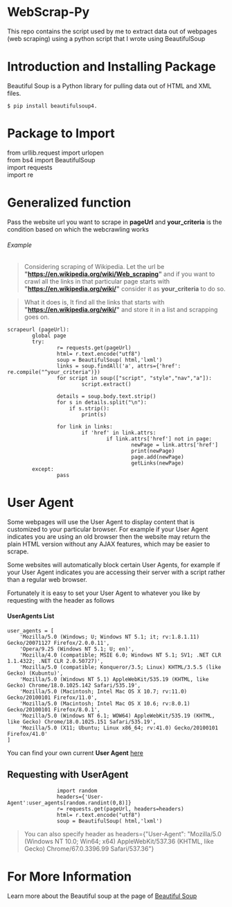 # WebScrap-Py
This repo contains the script used by me to extract data out of webpages (web scraping) using a python script that I wrote using BeautifulSoup

# Introduction and Installing Package
Beautiful Soup is a Python library for pulling data out of HTML and XML files.

```
$ pip install beautifulsoup4.
```

# Package to Import
from urllib.request import urlopen  
from bs4 import BeautifulSoup  
import requests  
import re  

# Generalized function
Pass the website url you want to scrape in **pageUrl** and **your_criteria** is the condition based on which the webcrawling works  
###### Example
>Considering scraping of Wikipedia. Let the url be **"https://en.wikipedia.org/wiki/Web_scraping"** and if you want to crawl all the links in that particular page starts with  **"https://en.wikipedia.org/wiki/"** consider it  as **your_criteria** to do so.  

>What it does is, It find all the links that starts with **"https://en.wikipedia.org/wiki/"** and store it in a list and scrapping goes on.

```
scrapeurl (pageUrl):  
        global page  
        try:  
                r= requests.get(pageUrl)  
                html= r.text.encode("utf8")  
                soup = BeautifulSoup( html,'lxml')  
                links = soup.findAll('a', attrs={'href': re.compile("^your_criteria")})  
                for script in soup(["script", "style","nav","a"]):  
                        script.extract()  
                
                details = soup.body.text.strip()
                for s in details.split("\n"):
                    if s.strip():
                        print(s)
                
                for link in links:
                        if 'href' in link.attrs:
                                if link.attrs['href'] not in page:
                                        newPage = link.attrs['href']
                                        print(newPage)
                                        page.add(newPage)
                                        getLinks(newPage)
        except:
                pass
```
# User Agent

Some webpages will use the User Agent to display content that is customized to your particular browser. For example if your User Agent indicates you are using an old browser then the website may return the plain HTML version without any AJAX features, which may be easier to scrape.

Some websites will automatically block certain User Agents, for example if your User Agent indicates you are accessing their server with a script rather than a regular web browser.

Fortunately it is easy to set your User Agent to whatever you like by requesting with the header as follows

#### UserAgents List
```
user_agents = [
    'Mozilla/5.0 (Windows; U; Windows NT 5.1; it; rv:1.8.1.11) Gecko/20071127 Firefox/2.0.0.11',
    'Opera/9.25 (Windows NT 5.1; U; en)',
    'Mozilla/4.0 (compatible; MSIE 6.0; Windows NT 5.1; SV1; .NET CLR 1.1.4322; .NET CLR 2.0.50727)',
    'Mozilla/5.0 (compatible; Konqueror/3.5; Linux) KHTML/3.5.5 (like Gecko) (Kubuntu)',
    'Mozilla/5.0 (Windows NT 5.1) AppleWebKit/535.19 (KHTML, like Gecko) Chrome/18.0.1025.142 Safari/535.19',
    'Mozilla/5.0 (Macintosh; Intel Mac OS X 10.7; rv:11.0) Gecko/20100101 Firefox/11.0',
    'Mozilla/5.0 (Macintosh; Intel Mac OS X 10.6; rv:8.0.1) Gecko/20100101 Firefox/8.0.1',
    'Mozilla/5.0 (Windows NT 6.1; WOW64) AppleWebKit/535.19 (KHTML, like Gecko) Chrome/18.0.1025.151 Safari/535.19',
  	'Mozilla/5.0 (X11; Ubuntu; Linux x86_64; rv:41.0) Gecko/20100101 Firefox/41.0'
]

```
You can find your own current **User Agent** [here](http://httpbin.org/get)

## Requesting with UserAgent
```       
                import random  
                headers={'User-Agent':user_agents[random.randint(0,8)]} 
                r= requests.get(pageUrl, headers=headers)  
                html= r.text.encode("utf8")  
                soup = BeautifulSoup( html,'lxml')  

```
>You can also specify header as  headers={"User-Agent": "Mozilla/5.0 (Windows NT 10.0; Win64; x64) AppleWebKit/537.36 (KHTML, like Gecko) Chrome/67.0.3396.99 Safari/537.36"}

# For More Information
Learn more about the Beautiful soup at the page of [Beautiful Soup](https://www.crummy.com/software/BeautifulSoup/bs4/doc/)




